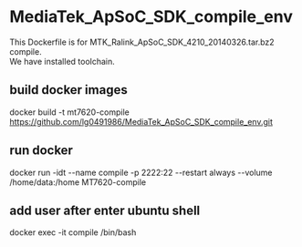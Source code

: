 # MediaTek_ApSoC_SDK_compile_env
This Dockerfile is for MTK_Ralink_ApSoC_SDK_4210_20140326.tar.bz2 compile.    
We have installed toolchain.    

## build docker images
docker build -t mt7620-compile https://github.com/lg0491986/MediaTek_ApSoC_SDK_compile_env.git

## run docker
docker run -idt --name compile -p 2222:22 --restart always --volume /home/data:/home MT7620-compile

## add user after enter ubuntu shell
docker exec -it compile /bin/bash

